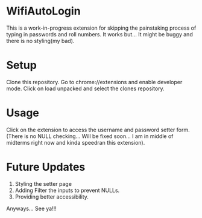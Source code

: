 # WifiAutoLogin
This is a work-in-progress extension for skipping the painstaking process of typing in passwords and roll numbers.
It works but... It might be buggy and there is no styling(my bad).

# Setup
Clone this repository. Go to chrome://extensions and enable developer mode. Click on load unpacked and select the clones repository.

# Usage
Click on the extension to access the username and password setter form. (There is no NULL checking... Will be fixed soon... I am in middle of midterms right now and kinda speedran this extension).

# Future Updates
1) Styling the setter page
2) Adding Filter the inputs to prevent NULLs.
3) Providing better accessibility.

Anyways... See ya!!!

